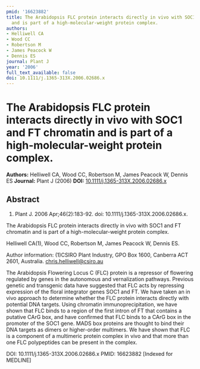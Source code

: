 ```yaml
---
pmid: '16623882'
title: The Arabidopsis FLC protein interacts directly in vivo with SOC1 and FT chromatin
  and is part of a high-molecular-weight protein complex.
authors:
- Helliwell CA
- Wood CC
- Robertson M
- James Peacock W
- Dennis ES
journal: Plant J
year: '2006'
full_text_available: false
doi: 10.1111/j.1365-313X.2006.02686.x
---
```


# The Arabidopsis FLC protein interacts directly in vivo with SOC1 and FT chromatin and is part of a high-molecular-weight protein complex.
**Authors:** Helliwell CA, Wood CC, Robertson M, James Peacock W, Dennis ES
**Journal:** Plant J (2006)
**DOI:** [10.1111/j.1365-313X.2006.02686.x](https://doi.org/10.1111/j.1365-313X.2006.02686.x)

## Abstract

1. Plant J. 2006 Apr;46(2):183-92. doi: 10.1111/j.1365-313X.2006.02686.x.

The Arabidopsis FLC protein interacts directly in vivo with SOC1 and FT 
chromatin and is part of a high-molecular-weight protein complex.

Helliwell CA(1), Wood CC, Robertson M, James Peacock W, Dennis ES.

Author information:
(1)CSIRO Plant Industry, GPO Box 1600, Canberra ACT 2601, Australia. 
chris.helliwell@csiro.au

The Arabidopsis Flowering Locus C (FLC) protein is a repressor of flowering 
regulated by genes in the autonomous and vernalization pathways. Previous 
genetic and transgenic data have suggested that FLC acts by repressing 
expression of the floral integrator genes SOC1 and FT. We have taken an in vivo 
approach to determine whether the FLC protein interacts directly with potential 
DNA targets. Using chromatin immunoprecipitation, we have shown that FLC binds 
to a region of the first intron of FT that contains a putative CArG box, and 
have confirmed that FLC binds to a CArG box in the promoter of the SOC1 gene. 
MADS box proteins are thought to bind their DNA targets as dimers or 
higher-order multimers. We have shown that FLC is a component of a multimeric 
protein complex in vivo and that more than one FLC polypeptides can be present 
in the complex.

DOI: 10.1111/j.1365-313X.2006.02686.x
PMID: 16623882 [Indexed for MEDLINE]
